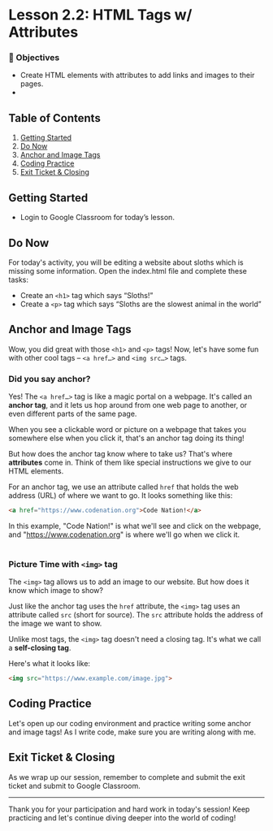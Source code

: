 # Lesson 2.2: HTML Tags w/ Attributes

### 🎯 Objectives
- Create HTML elements with attributes to add links and images to their pages.
- 
## Table of Contents

1. [Getting Started](#getting-started)
2. [Do Now](#do-now)
3. [Anchor and Image Tags](#anchor-and-image-tags)
4. [Coding Practice](#coding-practice)
5. [Exit Ticket & Closing](#exit-ticket-closing)

## Getting Started

- Login to Google Classroom for today’s lesson.

## Do Now

For today's activity, you will be editing a website about sloths which is missing some information. Open the index.html file and complete these tasks:

- Create an `<h1>` tag which says “Sloths!”
- Create a `<p>` tag which says “Sloths are the slowest animal in the world”

## Anchor and Image Tags

Wow, you did great with those `<h1>` and `<p>` tags! Now, let's have some fun with other cool tags – `<a href…>` and `<img src…>` tags. 
<br>

### Did you say anchor?

Yes! The `<a href…>` tag is like a magic portal on a webpage. It's called an **anchor tag**, and it lets us hop around from one web page to another, or even different parts of the same page.

When you see a clickable word or picture on a webpage that takes you somewhere else when you click it, that's an anchor tag doing its thing!

But how does the anchor tag know where to take us? That's where **attributes** come in. Think of them like special instructions we give to our HTML elements. 

For an anchor tag, we use an attribute called `href` that holds the web address (URL) of where we want to go. It looks something like this: 

```html
<a href="https://www.codenation.org">Code Nation!</a>
```

In this example, "Code Nation!" is what we'll see and click on the webpage, and "https://www.codenation.org" is where we'll go when we click it.
<br>
<br>

### Picture Time with `<img>` tag

The `<img>` tag allows us to add an image to our website. But how does it know which image to show? 

Just like the anchor tag uses the `href` attribute, the `<img>` tag uses an attribute called `src` (short for source). The `src` attribute holds the address of the image we want to show.

Unlike most tags, the `<img>` tag doesn't need a closing tag. It's what we call a **self-closing tag**.

Here's what it looks like:

```html
<img src="https://www.example.com/image.jpg">
```


## Coding Practice

Let's open up our coding environment and practice writing some anchor and image tags! As I write code, make sure you are writing along with me. 


## Exit Ticket & Closing

As we wrap up our session, remember to complete and submit the exit ticket and submit to Google Classroom.

---

Thank you for your participation and hard work in today's session! Keep practicing and let's continue diving deeper into the world of coding!

